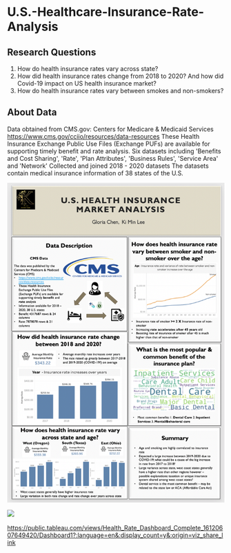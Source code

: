 # U.S.-Healthcare-Insurance-Rate-Analysis

## Research Questions
1. How do health insurance rates vary across state?
2. How did health insurance rates change from 2018 to 2020? And how did Covid-19 impact on US health insurance market?
3. How do health insurance rates vary between smokes and non-smokers?

## About Data
Data obtained from CMS.gov: Centers for Medicare & Medicaid Services
https://www.cms.gov/cciio/resources/data-resources
These Health Insurance Exchange Public Use Files (Exchange PUFs) are available for supporting timely benefit and rate analysis.
Six datasets including 'Benefits and Cost Sharing', 'Rate', 'Plan Attributes', 'Business Rules', 'Service Area' and 'Network'
Collected and joined 2018 - 2020 datasets
The datasets contain medical insurance information of 38 states of the U.S.

![Screenshot](Insurance_rate_poster.png)

<div class='tableauPlaceholder' id='viz1612078238385' style='position: relative'><noscript><a href='#'><img alt=' ' src='https:&#47;&#47;public.tableau.com&#47;static&#47;images&#47;He&#47;Health_Rate_Dashboard_Complete_16120607649420&#47;Dashboard1&#47;1_rss.png' style='border: none' /></a></noscript><object class='tableauViz'  style='display:none;'><param name='host_url' value='https%3A%2F%2Fpublic.tableau.com%2F' /> <param name='embed_code_version' value='3' /> <param name='site_root' value='' /><param name='name' value='Health_Rate_Dashboard_Complete_16120607649420&#47;Dashboard1' /><param name='tabs' value='no' /><param name='toolbar' value='yes' /><param name='static_image' value='https:&#47;&#47;public.tableau.com&#47;static&#47;images&#47;He&#47;Health_Rate_Dashboard_Complete_16120607649420&#47;Dashboard1&#47;1.png' /> <param name='animate_transition' value='yes' /><param name='display_static_image' value='yes' /><param name='display_spinner' value='yes' /><param name='display_overlay' value='yes' /><param name='display_count' value='yes' /><param name='language' value='en' /></object></div>                <script type='text/javascript'>                    var divElement = document.getElementById('viz1612078238385');                    var vizElement = divElement.getElementsByTagName('object')[0];                    if ( divElement.offsetWidth > 800 ) { vizElement.style.width='1300px';vizElement.style.height='927px';} else if ( divElement.offsetWidth > 500 ) { vizElement.style.width='1300px';vizElement.style.height='927px';} else { vizElement.style.width='100%';vizElement.style.height='2377px';}                     var scriptElement = document.createElement('script');                    scriptElement.src = 'https://public.tableau.com/javascripts/api/viz_v1.js';                    vizElement.parentNode.insertBefore(scriptElement, vizElement);                </script>

https://public.tableau.com/views/Health_Rate_Dashboard_Complete_16120607649420/Dashboard1?:language=en&:display_count=y&:origin=viz_share_link

